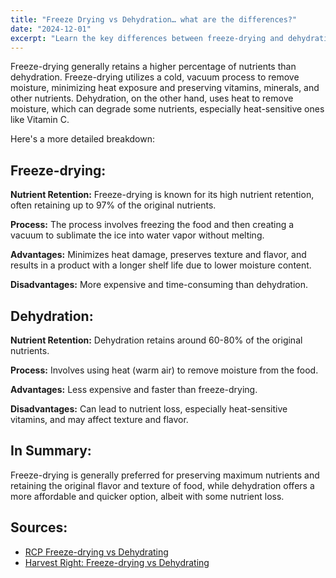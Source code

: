 ```yaml
---
title: "Freeze Drying vs Dehydration… what are the differences?"
date: "2024-12-01"
excerpt: "Learn the key differences between freeze-drying and dehydration methods for food preservation, including nutrient retention and cost considerations."
---
```


Freeze-drying generally retains a higher percentage of nutrients than dehydration. Freeze-drying utilizes a cold, vacuum process to remove moisture, minimizing heat exposure and preserving vitamins, minerals, and other nutrients. Dehydration, on the other hand, uses heat to remove moisture, which can degrade some nutrients, especially heat-sensitive ones like Vitamin C.

Here's a more detailed breakdown:

## Freeze-drying:

**Nutrient Retention:**
Freeze-drying is known for its high nutrient retention, often retaining up to 97% of the original nutrients.

**Process:**
The process involves freezing the food and then creating a vacuum to sublimate the ice into water vapor without melting.

**Advantages:**
Minimizes heat damage, preserves texture and flavor, and results in a product with a longer shelf life due to lower moisture content.

**Disadvantages:**
More expensive and time-consuming than dehydration.

## Dehydration:

**Nutrient Retention:** Dehydration retains around 60-80% of the original nutrients.

**Process:** Involves using heat (warm air) to remove moisture from the food.

**Advantages:** Less expensive and faster than freeze-drying.

**Disadvantages:** Can lead to nutrient loss, especially heat-sensitive vitamins, and may affect texture and flavor.

## In Summary:

Freeze-drying is generally preferred for preserving maximum nutrients and retaining the original flavor and texture of food, while dehydration offers a more affordable and quicker option, albeit with some nutrient loss.

## Sources:

- [RCP Freeze-drying vs Dehydrating](https://www.ivins.com/wp-content/uploads/2021/04/RCP-Freeze-drying-vs-Dehydrating-1.pdf)
- [Harvest Right: Freeze-drying vs Dehydrating](https://harvestright.com/freeze-drying-vs-dehydrating/)